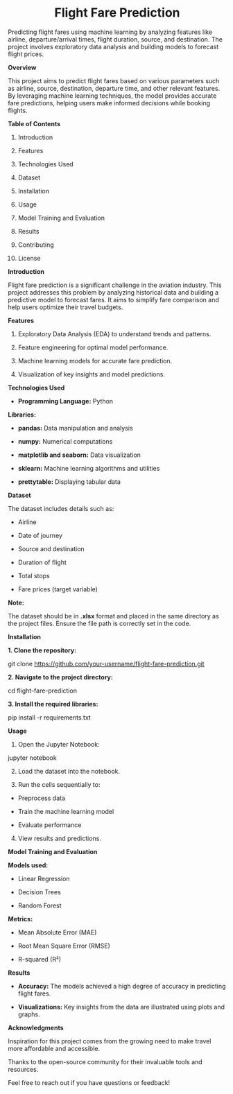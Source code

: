 <h1 align="center">Flight Fare Prediction</h1>
Predicting flight fares using machine learning by analyzing features like airline, departure/arrival times, flight duration, source, and destination. The project involves exploratory data analysis and building models to forecast flight prices.


**Overview**

This project aims to predict flight fares based on various parameters such as airline, source, destination, departure time, and other relevant features. By leveraging machine learning techniques, the model provides accurate fare predictions, helping users make informed decisions while booking flights.

**Table of Contents**

1. Introduction

2. Features

3. Technologies Used

4. Dataset

5. Installation

6. Usage

7. Model Training and Evaluation

8. Results

9. Contributing

10. License

**Introduction**

Flight fare prediction is a significant challenge in the aviation industry. This project addresses this problem by analyzing historical data and building a predictive model to forecast fares. It aims to simplify fare comparison and help users optimize their travel budgets.

**Features**

1. Exploratory Data Analysis (EDA) to understand trends and patterns.

2. Feature engineering for optimal model performance.

3. Machine learning models for accurate fare prediction.

4. Visualization of key insights and model predictions.

**Technologies Used**

* **Programming Language:** Python

**Libraries:**

* **pandas:** Data manipulation and analysis

* **numpy:** Numerical computations

* **matplotlib and seaborn:** Data visualization

* **sklearn:** Machine learning algorithms and utilities

* **prettytable:** Displaying tabular data

**Dataset**

The dataset includes details such as:

* Airline

* Date of journey

* Source and destination

* Duration of flight

* Total stops

* Fare prices (target variable)

**Note:**

The dataset should be in **.xlsx** format and placed in the same directory as the project files. Ensure the file path is correctly set in the code.

**Installation**

**1. Clone the repository:**

git clone https://github.com/your-username/flight-fare-prediction.git

**2. Navigate to the project directory:**

cd flight-fare-prediction

**3. Install the required libraries:**

pip install -r requirements.txt

**Usage**

1. Open the Jupyter Notebook:

jupyter notebook

2. Load the dataset into the notebook.

3. Run the cells sequentially to:

* Preprocess data

* Train the machine learning model

* Evaluate performance

4. View results and predictions.

**Model Training and Evaluation**

**Models used:**

* Linear Regression

* Decision Trees

* Random Forest

**Metrics:**

* Mean Absolute Error (MAE)

* Root Mean Square Error (RMSE)

* R-squared (R²)

**Results**

* **Accuracy:** The models achieved a high degree of accuracy in predicting flight fares.

* **Visualizations:** Key insights from the data are illustrated using plots and graphs.


**Acknowledgments**

Inspiration for this project comes from the growing need to make travel more affordable and accessible.

Thanks to the open-source community for their invaluable tools and resources.

Feel free to reach out if you have questions or feedback!



